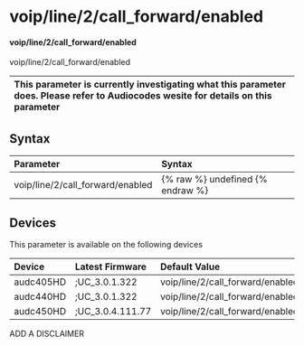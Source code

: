 ﻿---
description: voip/line/2/call_forward/enabled
search: false
---

# voip/line/2/call_forward/enabled

#### voip/line/2/call_forward/enabled

voip/line/2/call_forward/enabled


| This parameter is currently investigating what this parameter does. Please refer to Audiocodes wesite for details on this parameter | 
| :--- |

## Syntax
| Parameter | Syntax |
| :--- | :--- |
|voip/line/2/call_forward/enabled | {% raw %} undefined {% endraw %}|

## Devices
This parameter is available on the following devices

| Device | Latest Firmware | Default Value |
|:---|:---|:---|
| audc405HD | ;UC_3.0.1.322 | voip/line/2/call_forward/enabled=1 
| audc440HD | ;UC_3.0.1.322 | voip/line/2/call_forward/enabled=1 
| audc450HD | ;UC_3.0.4.111.77 | voip/line/2/call_forward/enabled=1 

ADD A DISCLAIMER

